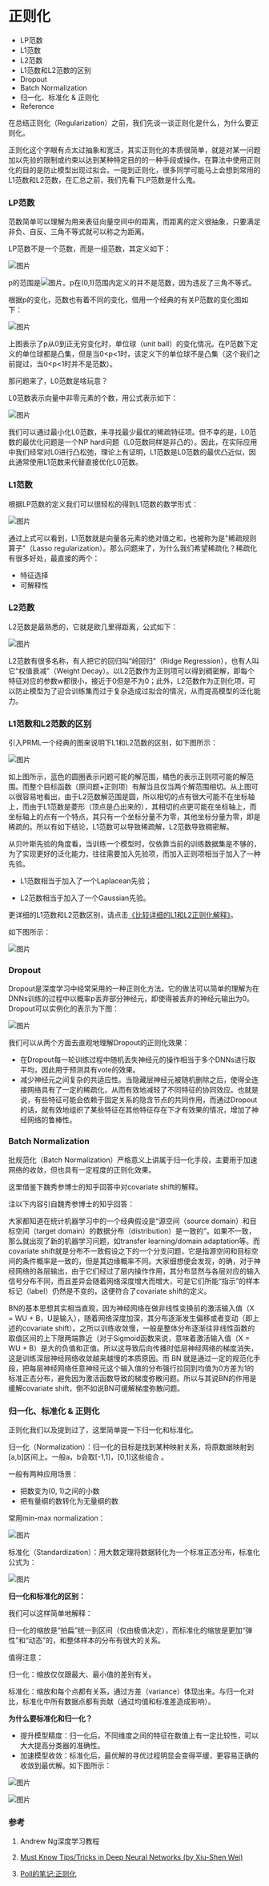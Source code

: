 # 正则化

- LP范数
- L1范数
- L2范数
- L1范数和L2范数的区别
- Dropout
- Batch Normalization
- 归一化、标准化 & 正则化
- Reference

在总结正则化（Regularization）之前，我们先谈一谈正则化是什么，为什么要正则化。

正则化这个字眼有点太过抽象和宽泛，其实正则化的本质很简单，就是对某一问题加以先验的限制或约束以达到某种特定目的的一种手段或操作。在算法中使用正则化的目的是防止模型出现过拟合。一提到正则化，很多同学可能马上会想到常用的L1范数和L2范数，在汇总之前，我们先看下LP范数是什么鬼。

### LP范数

范数简单可以理解为用来表征向量空间中的距离，而距离的定义很抽象，只要满足非负、自反、三角不等式就可以称之为距离。

LP范数不是一个范数，而是一组范数，其定义如下：

![图片](Regularization.assets/640.png)

p的范围是![图片](Regularization.assets/640-16534961533271.png)。p在(0,1)范围内定义的并不是范数，因为违反了三角不等式。

根据p的变化，范数也有着不同的变化，借用一个经典的有关P范数的变化图如下：

![图片](Regularization.assets/640-16534961533272.png)



上图表示了p从0到正无穷变化时，单位球（unit ball）的变化情况。在P范数下定义的单位球都是凸集，但是当0<p<1时，该定义下的单位球不是凸集（这个我们之前提过，当0<p<1时并不是范数）。

那问题来了，L0范数是啥玩意？

L0范数表示向量中非零元素的个数，用公式表示如下：

![图片](Regularization.assets/640-16534961533273.png)

我们可以通过最小化L0范数，来寻找最少最优的稀疏特征项。但不幸的是，L0范数的最优化问题是一个NP hard问题（L0范数同样是非凸的）。因此，在实际应用中我们经常对L0进行凸松弛，理论上有证明，L1范数是L0范数的最优凸近似，因此通常使用L1范数来代替直接优化L0范数。

### L1范数

根据LP范数的定义我们可以很轻松的得到L1范数的数学形式：

![图片](Regularization.assets/640-16534961533284.png)



通过上式可以看到，L1范数就是向量各元素的绝对值之和，也被称为是"稀疏规则算子"（Lasso regularization）。那么问题来了，为什么我们希望稀疏化？稀疏化有很多好处，最直接的两个：

- 特征选择
- 可解释性

### L2范数

L2范数是最熟悉的，它就是欧几里得距离，公式如下：

![图片](Regularization.assets/640-16534961533285.png)

L2范数有很多名称，有人把它的回归叫“岭回归”（Ridge Regression），也有人叫它“权值衰减”（Weight Decay）。以L2范数作为正则项可以得到稠密解，即每个特征对应的参数w都很小，接近于0但是不为0；此外，L2范数作为正则化项，可以防止模型为了迎合训练集而过于复杂造成过拟合的情况，从而提高模型的泛化能力。

### L1范数和L2范数的区别

引入PRML一个经典的图来说明下L1和L2范数的区别，如下图所示：

 ![图片](Regularization.assets/640-16534961533286.jpeg)

如上图所示，蓝色的圆圈表示问题可能的解范围，橘色的表示正则项可能的解范围。而整个目标函数（原问题+正则项）有解当且仅当两个解范围相切。从上图可以很容易地看出，由于L2范数解范围是圆，所以相切的点有很大可能不在坐标轴上，而由于L1范数是菱形（顶点是凸出来的），其相切的点更可能在坐标轴上，而坐标轴上的点有一个特点，其只有一个坐标分量不为零，其他坐标分量为零，即是稀疏的。所以有如下结论，L1范数可以导致稀疏解，L2范数导致稠密解。

从贝叶斯先验的角度看，当训练一个模型时，仅依靠当前的训练数据集是不够的，为了实现更好的泛化能力，往往需要加入先验项，而加入正则项相当于加入了一种先验。

- L1范数相当于加入了一个Laplacean先验；

- L2范数相当于加入了一个Gaussian先验。

  

  

更详细的L1范数和L2范数区别，请点击[《比较详细的L1和L2正则化解释》](https://mp.weixin.qq.com/s?__biz=MzU0MDQ1NjAzNg==&mid=2247484454&idx=1&sn=b3404eefaa68a78b770adb092d2fb48f&chksm=fb39a12dcc4e283b132138583ecd9848aa175b4cffd4036be07a2e132cb616e18ce8fe8c9adb&token=1308490709&lang=zh_CN&scene=21#wechat_redirect)。

如下图所示：

![图片](Regularization.assets/640-16534961533287.jpeg)



### Dropout

Dropout是深度学习中经常采用的一种正则化方法。它的做法可以简单的理解为在DNNs训练的过程中以概率p丢弃部分神经元，即使得被丢弃的神经元输出为0。Dropout可以实例化的表示为下图：

![图片](Regularization.assets/640-16534961533288.jpeg)

我们可以从两个方面去直观地理解Dropout的正则化效果：

- 在Dropout每一轮训练过程中随机丢失神经元的操作相当于多个DNNs进行取平均，因此用于预测具有vote的效果。
- 减少神经元之间复杂的共适应性。当隐藏层神经元被随机删除之后，使得全连接网络具有了一定的稀疏化，从而有效地减轻了不同特征的协同效应。也就是说，有些特征可能会依赖于固定关系的隐含节点的共同作用，而通过Dropout的话，就有效地组织了某些特征在其他特征存在下才有效果的情况，增加了神经网络的鲁棒性。

### Batch Normalization

批规范化（Batch Normalization）严格意义上讲属于归一化手段，主要用于加速网络的收敛，但也具有一定程度的正则化效果。

这里借鉴下魏秀参博士的知乎回答中对covariate shift的解释。

注以下内容引自魏秀参博士的知乎回答：

大家都知道在统计机器学习中的一个经典假设是“源空间（source domain）和目标空间（target domain）的数据分布（distribution）是一致的”。如果不一致，那么就出现了新的机器学习问题，如transfer learning/domain adaptation等。而covariate shift就是分布不一致假设之下的一个分支问题，它是指源空间和目标空间的条件概率是一致的，但是其边缘概率不同。大家细想便会发现，的确，对于神经网络的各层输出，由于它们经过了层内操作作用，其分布显然与各层对应的输入信号分布不同，而且差异会随着网络深度增大而增大，可是它们所能“指示”的样本标记（label）仍然是不变的，这便符合了covariate shift的定义。

BN的基本思想其实相当直观，因为神经网络在做非线性变换前的激活输入值（X = WU + B，U是输入），随着网络深度加深，其分布逐渐发生偏移或者变动（即上述的covariate shift）。之所以训练收敛慢，一般是整体分布逐渐往非线性函数的取值区间的上下限两端靠近（对于Sigmoid函数来说，意味着激活输入值（X = WU + B）是大的负值和正值。所以这导致后向传播时低层神经网络的梯度消失，这是训练深层神经网络收敛越来越慢的本质原因。而 BN 就是通过一定的规范化手段，把每层神经网络任意神经元这个输入值的分布强行拉回到均值为0方差为1的标准正态分布，避免因为激活函数导致的梯度弥散问题。所以与其说BN的作用是缓解covariate shift，倒不如说BN可缓解梯度弥散问题。

### 归一化、标准化 & 正则化

正则化我们以及提到过了，这里简单提一下归一化和标准化。

归一化（Normalization）：归一化的目标是找到某种映射关系，将原数据映射到[a,b]区间上。一般a，b会取[-1,1]，[0,1]这些组合 。

一般有两种应用场景：

- 把数变为(0, 1)之间的小数
- 把有量纲的数转化为无量纲的数

常用min-max normalization：

![图片](Regularization.assets/640-16534961533289.png)

标准化（Standardization）：用大数定理将数据转化为一个标准正态分布，标准化公式为：

![图片](Regularization.assets/640-165349615332910.png)



**归一化和标准化的区别：**

我们可以这样简单地解释：

归一化的缩放是“拍扁”统一到区间（仅由极值决定），而标准化的缩放是更加“弹性”和“动态”的，和整体样本的分布有很大的关系。

值得注意：

归一化：缩放仅仅跟最大、最小值的差别有关。

标准化：缩放和每个点都有关系，通过方差（variance）体现出来。与归一化对比，标准化中所有数据点都有贡献（通过均值和标准差造成影响）。

**为什么要标准化和归一化？**

- 提升模型精度：归一化后，不同维度之间的特征在数值上有一定比较性，可以大大提高分类器的准确性。
- 加速模型收敛：标准化后，最优解的寻优过程明显会变得平缓，更容易正确的收敛到最优解。如下图所示：

![图片](Regularization.assets/640-165349615332911.png)

![图片](Regularization.assets/640-165349615332912.png)

### 参考

1. Andrew Ng深度学习教程

2. [Must Know Tips/Tricks in Deep Neural Networks (by Xiu-Shen Wei)](http://lamda.nju.edu.cn/weixs/project/CNNTricks/CNNTricks.html)
3. [Poll的笔记:正则化]( https://www.cnblogs.com/maybe2030/p/9231231.html) 
